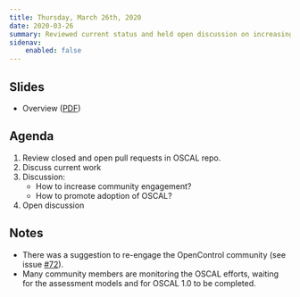 ```yaml
---
title: Thursday, March 26th, 2020
date: 2020-03-26
summary: Reviewed current status and held open discussion on increasing community participation.
sidenav:
    enabled: false
---
```


## Slides

- Overview ([PDF](../slides-2020-03-26.pdf))

## Agenda

1. Review closed and open pull requests in OSCAL repo.
1. Discuss current work
1. Discussion:
    - How to increase community engagement?
    - How to promote adoption of OSCAL?
1. Open discussion

## Notes

- There was a suggestion to re-engage the OpenControl community (see issue [#72](https://github.com/usnistgov/OSCAL/issues/72)).
- Many community members are monitoring the OSCAL efforts, waiting for the assessment models and for OSCAL 1.0 to be completed.
